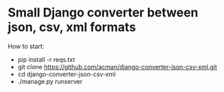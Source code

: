 # Small Django converter between json, csv, xml formats

How to start:

 * pip install -r reqs.txt
 * git clone https://github.com/acman/django-converter-json-csv-xml.git
 * cd django-converter-json-csv-xml
 * ./manage.py runserver
